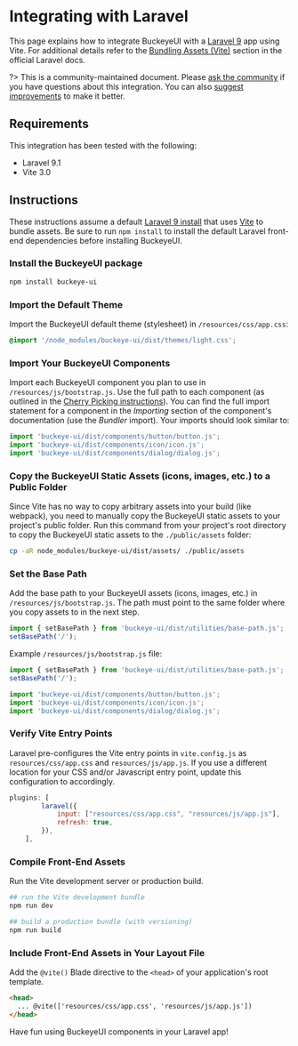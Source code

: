 # Integrating with Laravel

This page explains how to integrate BuckeyeUI with a [Laravel 9](https://laravel.com) app using Vite. For additional details refer to the [Bundling Assets (Vite)](https://laravel.com/docs/9.x/vite) section in the official Laravel docs.

?> This is a community-maintained document. Please [ask the community](/resources/community) if you have questions about this integration. You can also [suggest improvements](https://github.com/bfdeloitte/buckeye-ui/blob/main/docs/tutorials/integrating-with-laravel.md) to make it better.

## Requirements

This integration has been tested with the following:

- Laravel 9.1
- Vite 3.0

## Instructions

These instructions assume a default [Laravel 9 install](https://laravel.com/docs/9.x/installation) that uses [Vite](https://vitejs.dev/) to bundle assets.
Be sure to run `npm install` to install the default Laravel front-end dependencies before installing BuckeyeUI.

### Install the BuckeyeUI package

```bash
npm install buckeye-ui
```

### Import the Default Theme

Import the BuckeyeUI default theme (stylesheet) in `/resources/css/app.css`:

```css
@import '/node_modules/buckeye-ui/dist/themes/light.css';
```

### Import Your BuckeyeUI Components

Import each BuckeyeUI component you plan to use in `/resources/js/bootstrap.js`. Use the full path to each component (as outlined in the [Cherry Picking instructions](https://buckeyeui.com/getting-started/installation?id=cherry-picking)). You can find the full import statement for a component in the _Importing_ section of the component's documentation (use the _Bundler_ import). Your imports should look similar to:

```js
import 'buckeye-ui/dist/components/button/button.js';
import 'buckeye-ui/dist/components/icon/icon.js';
import 'buckeye-ui/dist/components/dialog/dialog.js';
```

### Copy the BuckeyeUI Static Assets (icons, images, etc.) to a Public Folder

Since Vite has no way to copy arbitrary assets into your build (like webpack), you need to manually copy the BuckeyeUI static assets to your project's public folder. Run this command from your project's root directory to copy the BuckeyeUI static assets to the `./public/assets` folder:

```sh
cp -aR node_modules/buckeye-ui/dist/assets/ ./public/assets
```

### Set the Base Path

Add the base path to your BuckeyeUI assets (icons, images, etc.) in `/resources/js/bootstrap.js`. The path must point to the same folder where you copy assets to in the next step.

```js
import { setBasePath } from 'buckeye-ui/dist/utilities/base-path.js';
setBasePath('/');
```

Example `/resources/js/bootstrap.js` file:

```js
import { setBasePath } from 'buckeye-ui/dist/utilities/base-path.js';
setBasePath('/');

import 'buckeye-ui/dist/components/button/button.js';
import 'buckeye-ui/dist/components/icon/icon.js';
import 'buckeye-ui/dist/components/dialog/dialog.js';
```

### Verify Vite Entry Points

Laravel pre-configures the Vite entry points in `vite.config.js` as `resources/css/app.css` and `resources/js/app.js`. If you use a different location for your CSS and/or Javascript entry point, update this configuration to accordingly.

```js
plugins: [
        laravel({
            input: ["resources/css/app.css", "resources/js/app.js"],
            refresh: true,
        }),
    ],
```

### Compile Front-End Assets

Run the Vite development server or production build.

```bash
## run the Vite development bundle
npm run dev

## build a production bundle (with versioning)
npm run build
```

### Include Front-End Assets in Your Layout File

Add the `@vite()` Blade directive to the `<head>` of your application's root template.

```html
<head>
  ... @vite(['resources/css/app.css', 'resources/js/app.js'])
</head>
```

Have fun using BuckeyeUI components in your Laravel app!
